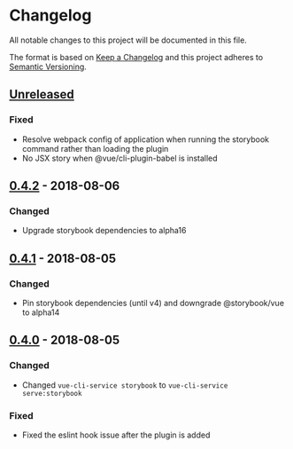 # Changelog
All notable changes to this project will be documented in this file.

The format is based on [Keep a Changelog](http://keepachangelog.com/en/1.0.0/)
and this project adheres to [Semantic Versioning](http://semver.org/spec/v2.0.0.html).

## [Unreleased]

### Fixed
- Resolve webpack config of application when running the storybook command rather than loading the plugin
- No JSX story when @vue/cli-plugin-babel is installed

## [0.4.2] - 2018-08-06

### Changed
- Upgrade storybook dependencies to alpha16

## [0.4.1] - 2018-08-05

### Changed
- Pin storybook dependencies (until v4) and downgrade @storybook/vue to alpha14

## [0.4.0] - 2018-08-05

### Changed
- Changed `vue-cli-service storybook` to `vue-cli-service serve:storybook`

### Fixed
- Fixed the eslint hook issue after the plugin is added

[Unreleased]: https://github.com/pksunkara/vue-cli-plugin-storybook/compare/v0.4.2...HEAD
[0.4.2]: https://github.com/pksunkara/vue-cli-plugin-storybook/compare/v0.4.1...v0.4.2
[0.4.1]: https://github.com/pksunkara/vue-cli-plugin-storybook/compare/v0.4.0...v0.4.1
[0.4.0]: https://github.com/pksunkara/vue-cli-plugin-storybook/compare/v0.3.0...v0.4.0
